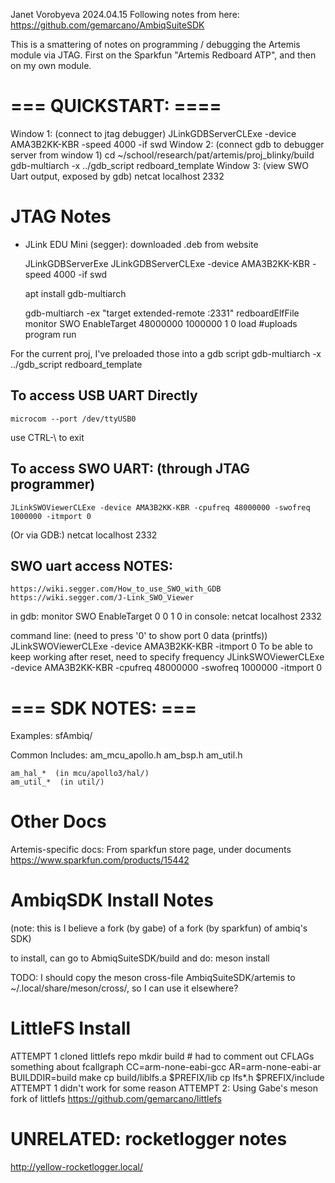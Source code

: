 Janet Vorobyeva
2024.04.15
Following notes from here:
https://github.com/gemarcano/AmbiqSuiteSDK

This is a smattering of notes on programming / debugging the Artemis module
via JTAG. First on the Sparkfun "Artemis Redboard ATP", and then
on my own module.


# === QUICKSTART: ====
Window 1: (connect to jtag debugger)
    JLinkGDBServerCLExe -device AMA3B2KK-KBR -speed 4000 -if swd
Window 2: (connect gdb to debugger server from window 1)
    cd ~/school/research/pat/artemis/proj_blinky/build
    gdb-multiarch -x ../gdb_script redboard_template
Window 3: (view SWO Uart output, exposed by gdb)
    netcat localhost 2332


# JTAG Notes
- JLink EDU Mini (segger): downloaded .deb from website

    JLinkGDBServerExe
    JLinkGDBServerCLExe -device AMA3B2KK-KBR -speed 4000 -if swd

    apt install gdb-multiarch

    gdb-multiarch -ex "target extended-remote :2331" redboardElfFile
        monitor SWO EnableTarget 48000000 1000000 1 0
        load    #uploads program
        run

For the current proj, I've preloaded those into a gdb script
    gdb-multiarch -x ../gdb_script redboard_template

## To access USB UART Directly
    microcom --port /dev/ttyUSB0
use CTRL-\ to exit

## To access SWO UART: (through JTAG programmer)
    JLinkSWOViewerCLExe -device AMA3B2KK-KBR -cpufreq 48000000 -swofreq 1000000 -itmport 0
(Or via GDB:)
    netcat localhost 2332

## SWO uart access NOTES:
    https://wiki.segger.com/How_to_use_SWO_with_GDB
    https://wiki.segger.com/J-Link_SWO_Viewer
in gdb:
    monitor SWO EnableTarget 0 0 1 0
in console:
    netcat localhost 2332

command line: (need to press '0' to show port 0 data (printfs))
    JLinkSWOViewerCLExe -device AMA3B2KK-KBR -itmport 0
To be able to keep working after reset, need to specify frequency
    JLinkSWOViewerCLExe -device AMA3B2KK-KBR -cpufreq 48000000 -swofreq 1000000 -itmport 0


# === SDK NOTES: ===

Examples:
    sfAmbiq/

Common Includes:
    am_mcu_apollo.h
    am_bsp.h
    am_util.h

    am_hal_*  (in mcu/apollo3/hal/)
    am_util_*  (in util/)


# Other Docs
Artemis-specific docs: From sparkfun store page, under documents
    https://www.sparkfun.com/products/15442

# AmbiqSDK Install Notes

(note: this is I believe a fork (by gabe) of a fork (by sparkfun) of ambiq's SDK)

to install, can go to AbmiqSuiteSDK/build and do:
    meson install

TODO: I should copy the meson cross-file AmbiqSuiteSDK/artemis
to ~/.local/share/meson/cross/, so I can use it elsewhere?

# LittleFS Install
ATTEMPT 1
cloned littlefs repo
    mkdir build
    # had to comment out CFLAGs something about fcallgraph
    CC=arm-none-eabi-gcc AR=arm-none-eabi-ar BUILDDIR=build make
    cp build/liblfs.a $PREFIX/lib
    cp lfs*.h $PREFIX/include
ATTEMPT 1 didn't work for some reason
ATTEMPT 2: Using Gabe's meson fork of littlefs
https://github.com/gemarcano/littlefs

# UNRELATED: rocketlogger notes
http://yellow-rocketlogger.local/
